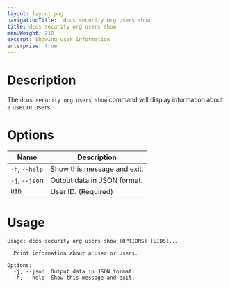 ```yaml
---
layout: layout.pug
navigationTitle:  dcos security org users show
title: dcos security org users show
menuWeight: 210
excerpt: Showing user information
enterprise: true
---
```


# Description

The `dcos security org users show` command will display information about a user or users.

# Options
 
| Name |  Description |
|---------|-------------|
|  `-h`, `--help` |  Show this message and exit.|
|  `-j`, `--jso`n | Output data in JSON format.|
| `UID` | User ID. (Required)|


# Usage

```
Usage: dcos security org users show [OPTIONS] [UIDS]...

  Print information about a user or users.

Options:
  -j, --json  Output data in JSON format.
  -h, --help  Show this message and exit.
```